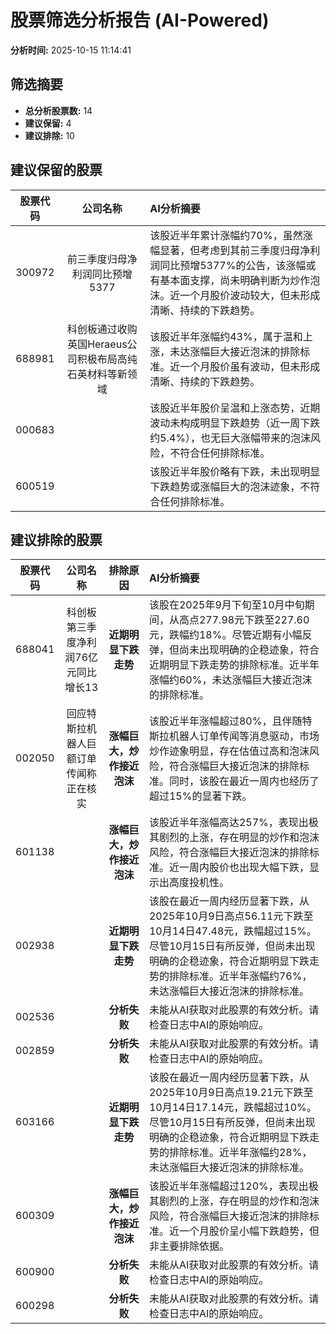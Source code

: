 # 股票筛选分析报告 (AI-Powered)

**分析时间:** 2025-10-15 11:14:41

## 筛选摘要

- **总分析股票数:** 14
- **建议保留:** 4
- **建议排除:** 10

## 建议保留的股票

| 股票代码 | 公司名称 | AI分析摘要 |
|:---:|:---:|:---|
| 300972 | 前三季度归母净利润同比预增5377 | 该股近半年累计涨幅约70%，虽然涨幅显著，但考虑到其前三季度归母净利润同比预增5377%的公告，该涨幅或有基本面支撑，尚未明确判断为炒作泡沫。近一个月股价波动较大，但未形成清晰、持续的下跌趋势。 |
| 688981 | 科创板通过收购英国Heraeus公司积极布局高纯石英材料等新领域 | 该股近半年涨幅约43%，属于温和上涨，未达涨幅巨大接近泡沫的排除标准。近一个月股价虽有波动，但未形成清晰、持续的下跌趋势。 |
| 000683 |  | 该股近半年股价呈温和上涨态势，近期波动未构成明显下跌趋势（近一周下跌约5.4%），也无巨大涨幅带来的泡沫风险，不符合任何排除标准。 |
| 600519 |  | 该股近半年股价略有下跌，未出现明显下跌趋势或涨幅巨大的泡沫迹象，不符合任何排除标准。 |

## 建议排除的股票

| 股票代码 | 公司名称 | 排除原因 | AI分析摘要 |
|:---:|:---:|:---:|:---|
| 688041 | 科创板第三季度净利润76亿元同比增长13 | **近期明显下跌走势** | 该股在2025年9月下旬至10月中旬期间，从高点277.98元下跌至227.60元，跌幅约18%。尽管近期有小幅反弹，但尚未出现明确的企稳迹象，符合近期明显下跌走势的排除标准。近半年涨幅约60%，未达涨幅巨大接近泡沫的排除标准。 |
| 002050 | 回应特斯拉机器人巨额订单传闻称正在核实 | **涨幅巨大，炒作接近泡沫** | 该股近半年涨幅超过80%，且伴随特斯拉机器人订单传闻等消息驱动，市场炒作迹象明显，存在估值过高和泡沫风险，符合涨幅巨大接近泡沫的排除标准。同时，该股在最近一周内也经历了超过15%的显著下跌。 |
| 601138 |  | **涨幅巨大，炒作接近泡沫** | 该股近半年涨幅高达257%，表现出极其剧烈的上涨，存在明显的炒作和泡沫风险，符合涨幅巨大接近泡沫的排除标准。近一周内股价也出现大幅下跌，显示出高度投机性。 |
| 002938 |  | **近期明显下跌走势** | 该股在最近一周内经历显著下跌，从2025年10月9日高点56.11元下跌至10月14日47.48元，跌幅超过15%。尽管10月15日有所反弹，但尚未出现明确的企稳迹象，符合近期明显下跌走势的排除标准。近半年涨幅约76%，未达涨幅巨大接近泡沫的排除标准。 |
| 002536 |  | **分析失败** | 未能从AI获取对此股票的有效分析。请检查日志中AI的原始响应。 |
| 002859 |  | **分析失败** | 未能从AI获取对此股票的有效分析。请检查日志中AI的原始响应。 |
| 603166 |  | **近期明显下跌走势** | 该股在最近一周内经历显著下跌，从2025年10月9日高点19.21元下跌至10月14日17.14元，跌幅超过10%。尽管10月15日有所反弹，但尚未出现明确的企稳迹象，符合近期明显下跌走势的排除标准。近半年涨幅约28%，未达涨幅巨大接近泡沫的排除标准。 |
| 600309 |  | **涨幅巨大，炒作接近泡沫** | 该股近半年涨幅超过120%，表现出极其剧烈的上涨，存在明显的炒作和泡沫风险，符合涨幅巨大接近泡沫的排除标准。近一个月股价呈小幅下跌趋势，但非主要排除依据。 |
| 600900 |  | **分析失败** | 未能从AI获取对此股票的有效分析。请检查日志中AI的原始响应。 |
| 600298 |  | **分析失败** | 未能从AI获取对此股票的有效分析。请检查日志中AI的原始响应。 |
